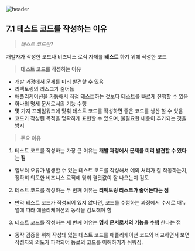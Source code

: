 ![header](https://capsule-render.vercel.app/api?type=wave&color=C3E5AE&height=200&section=header&text=Spring&nbsp;Boot&nbsp;Study&fontSize=50&fontColor=000000)

## 7.1 테스트 코드를 작성하는 이유

> *테스트 코드란?*  

개발자가 작성한 코드나 비즈니스 로직 자체를 **테스트** 하기 위해 작성한 코드

> **테스트 코드를 작성하는 이유**
 * 개발 과정에서 문제를 미리 발견할 수 있음
 * 리팩토링의 리스크가 줄어듦
 * 애플리케이션을 가동해서 직접 테스트하는 것보다 테스트를 빠르게 진행할 수 있음
 * 하나의 명세 문서로서의 기능 수행
 * 몇 가지 프레임워크에 맞춰 테스트 코드를 작성하면 좋은 코드를 생산 할 수 있음
 * 코드가 작성된 목적을 명확하게 표현할 수 있으며, 불필요한 내용이 추가되는 것을 방지 

> 주요 이유
 
 1. 테스트 코드를 작성하는 가장 큰 이유는 **개발 과정에서 문제를 미리 발견할 수 있다는 점**
+ 일부러 오류가 발생할 수 있는 테스트 코드를 작성해서 예외 처리가 잘 작동하는지, 정확히 의도한 비즈니스 로직에 맞춰 결괏값이 잘 나오는지 검토  

2. 테스트 코드를 작성하는 두 번째 이유는 **리팩토링 리스크가 줄어든다는 점**
+ 만약 테스트 코드가 작성되어 있지 않다면, 코드를 수정하는 과정에서 수시로 매뉴얼에 따라 애플리케이션의 동작을 검토해야 함  

3. 테스트 코드를 작성하는 세 번째 이유는 **명세 문서로서의 기능을 수행** 한다는 점
+ 동작 검증을 위해 작성돼 있는 테스트 코드를 애플리케이션 코드와 비교하면서 보면 작성자의 의도가 파악되어 동료의 코드를 이해하기가 쉬워짐.
